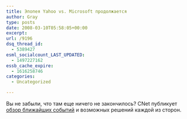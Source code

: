 ```yaml
---
title: Эпопея Yahoo vs. Microsoft продолжается
author: Gray
type: posts
date: 2008-03-10T05:58:05+00:00
excerpt:
url: /9196
dsq_thread_id:
  - 5389427
esml_socialcount_LAST_UPDATED:
  - 1497227162
essb_cache_expire:
  - 1616258746
categories:
  - Uncategorized

---
```








Вы не забыли, что там еще ничего не закончилось? CNet публикует <a href="http://www.news.com/8301-10784_3-9884532-7.html?part=rss&subj=news&tag=2547-1_3-0-20" target="_blank">обзор ближайших событий</a> и возможных решений каждой из сторон.